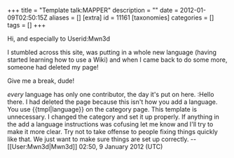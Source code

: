 +++
title = "Template talk:MAPPER"
description = ""
date = 2012-01-09T02:50:15Z
aliases = []
[extra]
id = 11161
[taxonomies]
categories = []
tags = []
+++

Hi, and especially to Userid:Mwn3d

I stumbled across this site, was putting in a whole new language (having started learning how to use a Wiki) and when I came back to do some more, someone had deleted my page!

Give me a break, dude!

*every* language has only one contributor, the day it's put on here.
:Hello there. I had deleted the page because this isn't how you add a language. You use {{tmpl|language}} on the category page. This template is unnecessary. I changed the category and set it up properly. If anything in the add a language instructions was cofusing let me know and I'll try to make it more clear. Try not to take offense to people fixing things quickly like that. We just want to make sure things are set up correctly. --[[User:Mwn3d|Mwn3d]] 02:50, 9 January 2012 (UTC)
